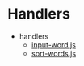 # Handlers

- handlers
  - [input-word.js](#clientsrchandlersinput-wordjs)
  - [sort-words.js](#clientsrchandlerssort-wordsjs)
